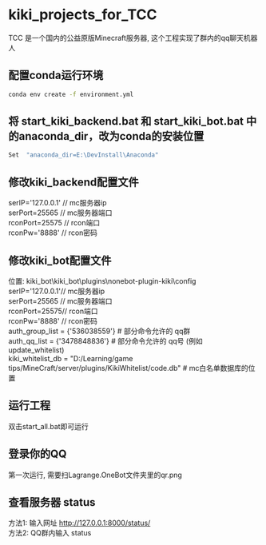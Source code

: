 # kiki_projects_for_TCC
TCC 是一个国内的公益原版Minecraft服务器, 这个工程实现了群内的qq聊天机器人


## 配置conda运行环境
```bash
conda env create -f environment.yml
```

## 将 start_kiki_backend.bat 和 start_kiki_bot.bat 中的anaconda_dir，改为conda的安装位置
```bash
Set  "anaconda_dir=E:\DevInstall\Anaconda"
```

## 修改kiki_backend配置文件
serIP='127.0.0.1'  // mc服务器ip <br />
serPort=25565    // mc服务器端口 <br />
rconPort=25575  // rcon端口 <br />
rconPw='8888'  // rcon密码

## 修改kiki_bot配置文件
位置: kiki_bot\kiki_bot\plugins\nonebot-plugin-kiki\config <br />
serIP='127.0.0.1'// mc服务器ip <br />
serPort=25565 // mc服务器端口 <br />
rconPort=25575// rcon端口 <br />
rconPw='8888' // rcon密码<br />
auth_group_list = {'536038559'}     # 部分命令允许的 qq群<br />
auth_qq_list = {'3478848836'}   # 部分命令允许的 qq号 (例如 update_whitelist)<br />
kiki_whitelist_db = "D:/Learning/game tips/MineCraft/server/plugins/KikiWhitelist/code.db"  # mc白名单数据库的位置

## 运行工程
双击start_all.bat即可运行

## 登录你的QQ
第一次运行, 需要扫Lagrange.OneBot文件夹里的qr.png

## 查看服务器 status
方法1: 输入网址 http://127.0.0.1:8000/status/ <br />
方法2: QQ群内输入 status
